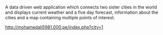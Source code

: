 A data driven web application which connects two sister cities in the world and displays current weather and a five day forecast, information about the cities and a map containing multiple points of interest. 


http://mohamedali5981.000.pe/index.php?city=1

